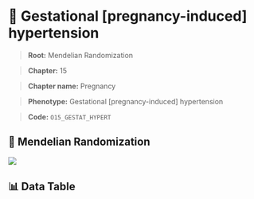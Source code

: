 # 🧪 Gestational [pregnancy-induced] hypertension

> **Root:** Mendelian Randomization

> **Chapter:** 15  

> **Chapter name:** Pregnancy

> **Phenotype:** Gestational [pregnancy-induced] hypertension  

> **Code:** `O15_GESTAT_HYPERT`

## 🧬 Mendelian Randomization  

<img src="/MR/Figures/Forward/O15_GESTAT_HYPERT.png"/>

## 📊 Data Table

<CsvTableMRF src="/MR/Data/Forward/O15_GESTAT_HYPERT.csv"/>
